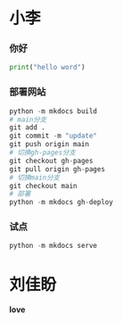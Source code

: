 # 小李
### 你好

```python
print("hello word")
```
### 部署网站

```python
python -m mkdocs build
# main分支
git add .
git commit -m "update"
git push origin main
# 切换gh-pages分支
git checkout gh-pages
git pull origin gh-pages
# 切换main分支
git checkout main
# 部署
python -m mkdocs gh-deploy
```
### 试点
```python
python -m mkdocs serve
```
# 刘佳盼

**love**

